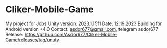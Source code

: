 # Cliker-Mobile-Game
My project for Jobs
Unity version: 2023.1.15f1
Date: 12.19.2023
Building for Android version +4.0
Contact: asdor677@gmail.com, telegram asdor677
Release: https://github.com/Asdor677/Cliker-Mobile-Game/releases/tag/unuty
 
